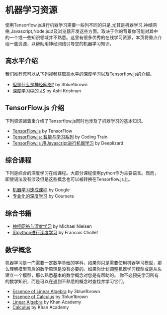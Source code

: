 # 机器学习资源

使用Tensorflow.js进行机器学习需要一些列不同的只是,尤其是机器学习,神经网络,Javascript,Node.js以及浏览器开发这些方面。取决于你的背景你可能对其中的一个或一些知识领域并不熟悉。这里有很多优秀的在线学习资源，本页将重点介绍一些资源，以帮助用神经网络引导您的机器学习知识。

## 高水平介绍

我们推荐您可以从下列视频获取高水平的深度学习以及Tensorflow.js的介绍。

- [但是什么是神经网络?](https://www.youtube.com/watch?v=aircAruvnKk) by 3blue1brown
- [深度学习中的 JS](https://www.youtube.com/watch?v=SV-cgdobtTA) by Ashi Krishnan


## TensorFlow.js 介绍

下列资源诸着重介绍了Tensorflow.js同时也涉及了机器学习的基本知识。

- [TensorFlow.js](https://www.youtube.com/playlist?list=PLs6AluHXaQnjeI6jzDkpKXvbPj31i4GgF) by TensorFlow
- [TensorFlow.js: 智能与学习系列](https://www.youtube.com/playlist?list=PLRqwX-V7Uu6YIeVA3dNxbR9PYj4wV31oQ) by Coding Train
- [TensorFlow.js 用Javascript进行机器学习](https://www.youtube.com/playlist?list=PLZbbT5o_s2xr83l8w44N_g3pygvajLrJ-) by Deeplizard

## 综合课程

下列是综合的深度学习在线课程。大部分课程使用python作为主要语言。然而，即使语法没有涉及但是这些概念也可以被转换在Tensorflow.js上。

- [机器学习速成课程](https://developers.google.com/machine-learning/crash-course/ml-intro) by Google
- [专业化的深度学习](https://www.coursera.org/specializations/deep-learning) by Coursera

## 综合书籍

- [神经网络与深度学习](http://neuralnetworksanddeeplearning.com/) by Michael Nielsen
- [用python进行深度学习](https://www.manning.com/books/deep-learning-with-python) by Francois Chollet


## 数学概念

机器学习是一门需要一定数学基础的学科，如果你只是需要使用机器学习模型，那么理解模型背后的数学原理是没有必要的。如果你计划调整机器学习模型或是从头建立一个模型，那么熟悉基本的数学概念对您是有帮助的。
你不必预先学习所有的数学知识，而是可以在遇到不熟悉的概念时查找并学习它们。


- [Essence of Linear Algebra](https://www.youtube.com/playlist?list=PLZHQObOWTQDPD3MizzM2xVFitgF8hE_ab) by 3blue1brown
- [Essence of Calculus](https://www.youtube.com/playlist?list=PLZHQObOWTQDMsr9K-rj53DwVRMYO3t5Yr) by 3blue1brown
- [Linear Algebra](https://www.khanacademy.org/math/linear-algebra) by Khan Academy
- [Calculus](https://www.khanacademy.org/math/calculus-home) by Khan Academy